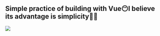 ## Simple practice of building with Vue😶I believe its advantage is simplicity🤦‍♀️
![](C:\Users\NepChar\Desktop\Snipaste_2022-03-16_10-15-50.png)
